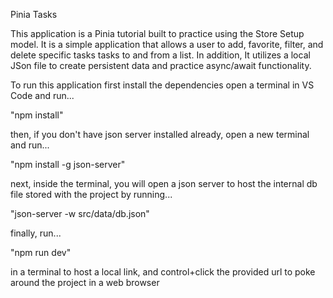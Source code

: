 Pinia Tasks

This application is a Pinia tutorial built to practice using the Store Setup model.
It is a simple application that allows a user to add, favorite, filter, and delete specific tasks tasks to and from a list.
In addition, It utilizes a local JSon file to create persistent data and practice async/await functionality.

To run this application first install the dependencies
open a terminal in VS Code and run...

"npm install"

then, if you don't have json server installed already, 
open a new terminal and run...

"npm install -g json-server"

next, inside the terminal, you will open a json server to host the internal db file stored with the project 
by running...

"json-server -w src/data/db.json"

finally, run...

"npm run dev"

in a terminal to host a local link, and control+click the provided url
to poke around the project in a web browser
